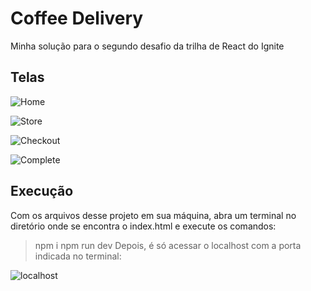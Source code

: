 # Coffee Delivery
Minha solução para o segundo desafio da trilha de React do Ignite

## Telas

![Home](https://github.com/Giovani-O/ignite-coffee-delivery/assets/50748653/67cc8cf9-98b9-4e71-a134-ddbcad2d0906)

![Store](https://github.com/Giovani-O/ignite-coffee-delivery/assets/50748653/27942faa-441f-4c20-beb2-1cf05eaea12a)

![Checkout](https://github.com/Giovani-O/ignite-coffee-delivery/assets/50748653/d9cd88c3-9f24-447d-95cd-c5d973b299a1)

![Complete](https://github.com/Giovani-O/ignite-coffee-delivery/assets/50748653/dabaa74e-aed2-4ffb-9c1c-f5f747d9796c)

## Execução

Com os arquivos desse projeto em sua máquina, abra um terminal no diretório onde se encontra o index.html e execute os comandos:

> npm i
> npm run dev
Depois, é só acessar o localhost com a porta indicada no terminal:

![localhost](https://github.com/Giovani-O/ignite-coffee-delivery/assets/50748653/aa3e4299-2f40-4ef6-8680-164558981181)
